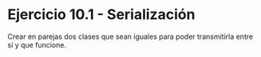 # Ejercicio 10.1 - Serialización

Crear en parejas dos clases que sean iguales para poder transmitirla entre sí y que funcione.